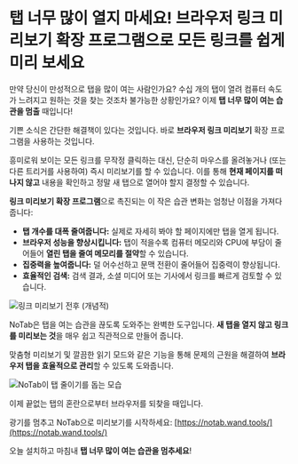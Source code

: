 # 탭 너무 많이 열지 마세요! 브라우저 링크 미리보기 확장 프로그램으로 모든 링크를 쉽게 미리 보세요

만약 당신이 만성적으로 탭을 많이 여는 사람인가요? 수십 개의 탭이 열려 컴퓨터 속도가 느려지고 원하는 것을 찾는 것조차 불가능한 상황인가요? 이제 **탭 너무 많이 여는 습관을 멈출** 때입니다!

기쁜 소식은 간단한 해결책이 있다는 것입니다. 바로 **브라우저 링크 미리보기** 확장 프로그램을 사용하는 것입니다.

흥미로워 보이는 모든 링크를 무작정 클릭하는 대신, 단순히 마우스를 올려놓거나 (또는 다른 트리거를 사용하여) 즉시 미리보기를 할 수 있습니다. 이를 통해 **현재 페이지를 떠나지 않고** 내용을 확인하고 정말 새 탭으로 열어야 할지 결정할 수 있습니다.

**링크 미리보기 확장 프로그램**으로 촉진되는 이 작은 습관 변화는 엄청난 이점을 가져다줍니다:
*   **탭 개수를 대폭 줄여줍니다:** 실제로 자세히 봐야 할 페이지에만 탭을 열게 됩니다.
*   **브라우저 성능을 향상시킵니다:** 탭이 적을수록 컴퓨터 메모리와 CPU에 부담이 줄어들어 **열린 탭을 줄여 메모리를 절약**할 수 있습니다.
*   **집중력을 높여줍니다:** 덜 어수선하고 문맥 전환이 줄어들어 집중력이 향상됩니다.
*   **효율적인 검색:** 검색 결과, 소셜 미디어 또는 기사에서 링크를 빠르게 검토할 수 있습니다.

![링크 미리보기 전후 (개념적)](images/notab1.png)

NoTab은 탭을 여는 습관을 끊도록 도와주는 완벽한 도구입니다. **새 탭을 열지 않고 링크를 미리보는 것**을 매우 쉽고 직관적으로 만들어 줍니다.

맞춤형 미리보기 및 깔끔한 읽기 모드와 같은 기능을 통해 문제의 근원을 해결하여 **브라우저 탭을 효율적으로 관리**할 수 있도록 도와줍니다.

![NoTab이 탭 줄이기를 돕는 모습](images/notab2.png)

이제 끝없는 탭의 혼란으로부터 브라우저를 되찾을 때입니다.

광기를 멈추고 NoTab으로 미리보기를 시작하세요: [https://notab.wand.tools/](https://notab.wand.tools/)

오늘 설치하고 마침내 **탭 너무 많이 여는 습관을 멈추세요**!
